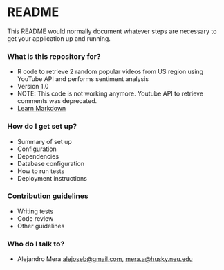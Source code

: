 # README #

This README would normally document whatever steps are necessary to get your application up and running.

### What is this repository for? ###

* R code to retrieve 2 random popular videos from US region using YouTube API and performs sentiment analysis
* Version 1.0
* NOTE: This code is not working anymore. Youtube API to retrieve comments was deprecated.
* [Learn Markdown](https://bitbucket.org/tutorials/markdowndemo)

### How do I get set up? ###

* Summary of set up
* Configuration
* Dependencies
* Database configuration
* How to run tests
* Deployment instructions

### Contribution guidelines ###

* Writing tests
* Code review
* Other guidelines


### Who do I talk to? ###

* Alejandro Mera alejoseb@gmail.com, mera.a@husky.neu.edu
